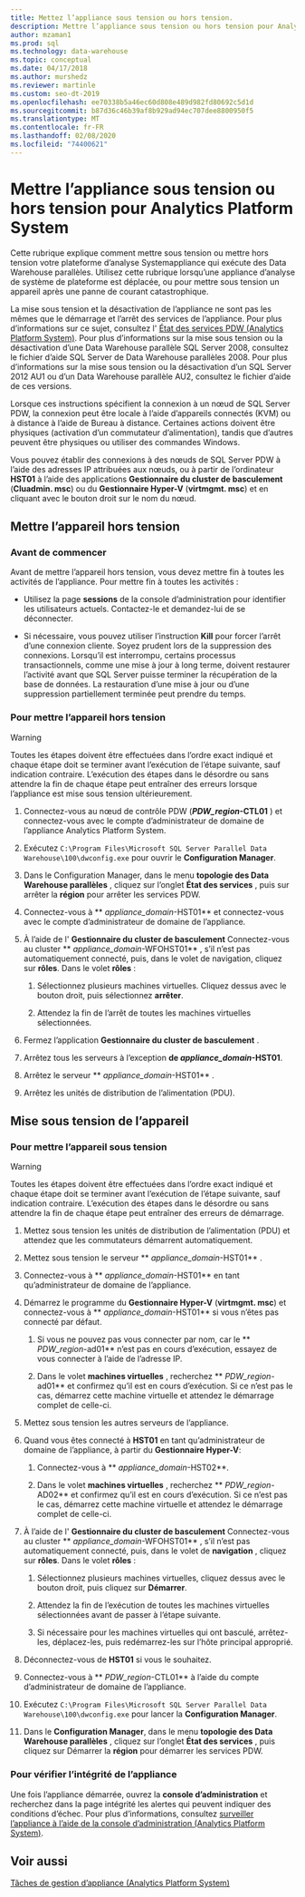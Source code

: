 ```yaml
---
title: Mettez l’appliance sous tension ou hors tension.
description: Mettre l’appliance sous tension ou hors tension pour Analytics Platform System
author: mzaman1
ms.prod: sql
ms.technology: data-warehouse
ms.topic: conceptual
ms.date: 04/17/2018
ms.author: murshedz
ms.reviewer: martinle
ms.custom: seo-dt-2019
ms.openlocfilehash: ee70338b5a46ec60d808e489d982fd80692c5d1d
ms.sourcegitcommit: b87d36c46b39af8b929ad94ec707dee8800950f5
ms.translationtype: MT
ms.contentlocale: fr-FR
ms.lasthandoff: 02/08/2020
ms.locfileid: "74400621"
---
```

# <a name="power-the-appliance-on-or-off-for-analytics-platform-system"></a>Mettre l’appliance sous tension ou hors tension pour Analytics Platform System
Cette rubrique explique comment mettre sous tension ou mettre hors tension votre plateforme d’analyse Systemappliance qui exécute des Data Warehouse parallèles. Utilisez cette rubrique lorsqu’une appliance d’analyse de système de plateforme est déplacée, ou pour mettre sous tension un appareil après une panne de courant catastrophique.  
  
La mise sous tension et la désactivation de l’appliance ne sont pas les mêmes que le démarrage et l’arrêt des services de l’appliance. Pour plus d’informations sur ce sujet, consultez l' [État des services PDW &#40;Analytics Platform System&#41;](pdw-services-status.md). Pour plus d’informations sur la mise sous tension ou la désactivation d’une Data Warehouse parallèle SQL Server 2008, consultez le fichier d’aide SQL Server de Data Warehouse parallèles 2008. Pour plus d’informations sur la mise sous tension ou la désactivation d’un SQL Server 2012 AU1 ou d’un Data Warehouse parallèle AU2, consultez le fichier d’aide de ces versions.  
  
Lorsque ces instructions spécifient la connexion à un nœud de SQL Server PDW, la connexion peut être locale à l’aide d’appareils connectés (KVM) ou à distance à l’aide de Bureau à distance. Certaines actions doivent être physiques (activation d’un commutateur d’alimentation), tandis que d’autres peuvent être physiques ou utiliser des commandes Windows.  
  
Vous pouvez établir des connexions à des nœuds de SQL Server PDW à l’aide des adresses IP attribuées aux nœuds, ou à partir de l’ordinateur **HST01** à l’aide des applications **Gestionnaire du cluster de basculement** (**Cluadmin. msc**) ou du **Gestionnaire Hyper-V** (**virtmgmt. msc**) et en cliquant avec le bouton droit sur le nom du nœud.  
  
## <a name="PowerOff"></a>Mettre l’appareil hors tension  
  
### <a name="before-you-begin"></a>Avant de commencer  
Avant de mettre l’appareil hors tension, vous devez mettre fin à toutes les activités de l’appliance. Pour mettre fin à toutes les activités :  
  
-   Utilisez la page **sessions** de la console d’administration pour identifier les utilisateurs actuels. Contactez-le et demandez-lui de se déconnecter.  
  
-   Si nécessaire, vous pouvez utiliser l’instruction **Kill** pour forcer l’arrêt d’une connexion cliente. Soyez prudent lors de la suppression des connexions. Lorsqu’il est interrompu, certains processus transactionnels, comme une mise à jour à long terme, doivent restaurer l’activité avant que SQL Server puisse terminer la récupération de la base de données. La restauration d’une mise à jour ou d’une suppression partiellement terminée peut prendre du temps.  
  
### <a name="to-power-off-the-appliance"></a>Pour mettre l’appareil hors tension  
  
> [!WARNING]  
> Toutes les étapes doivent être effectuées dans l’ordre exact indiqué et chaque étape doit se terminer avant l’exécution de l’étape suivante, sauf indication contraire. L’exécution des étapes dans le désordre ou sans attendre la fin de chaque étape peut entraîner des erreurs lorsque l’appliance est mise sous tension ultérieurement.  
  
1.  Connectez-vous au nœud de contrôle PDW (**_PDW_region_-CTL01** ) et connectez-vous avec le compte d’administrateur de domaine de l’appliance Analytics Platform System.  
  
2.  Exécutez `C:\Program Files\Microsoft SQL Server Parallel Data Warehouse\100\dwconfig.exe` pour ouvrir le **Configuration Manager**.  
  
3.  Dans le Configuration Manager, dans le menu **topologie des Data Warehouse parallèles** , cliquez sur l’onglet **État des services** , puis sur arrêter la **région** pour arrêter les services PDW.   
  
4.  Connectez-vous à ** _appliance_domain_-HST01** et connectez-vous avec le compte d’administrateur de domaine de l’appliance.  
  
5.  À l’aide de l' **Gestionnaire du cluster de basculement** Connectez-vous au cluster ** _appliance_domain_-WFOHST01** , s’il n’est pas automatiquement connecté, puis, dans le volet de navigation, cliquez sur **rôles**. Dans le volet **rôles** :  
  
    1.  Sélectionnez plusieurs machines virtuelles. Cliquez dessus avec le bouton droit, puis sélectionnez **arrêter**.  
  
    2.  Attendez la fin de l’arrêt de toutes les machines virtuelles sélectionnées.  
  
6.  Fermez l’application **Gestionnaire du cluster de basculement** .  
  
7. Arrêtez tous les serveurs à l’exception **de _appliance_domain_-HST01**.  
  
8. Arrêtez le serveur ** _appliance_domain_-HST01** .  
  
9. Arrêtez les unités de distribution de l’alimentation (PDU).  
  
## <a name="PowerOn"></a>Mise sous tension de l’appareil  
  
### <a name="to-power-on-the-appliance"></a>Pour mettre l’appareil sous tension  
  
> [!WARNING]  
> Toutes les étapes doivent être effectuées dans l’ordre exact indiqué et chaque étape doit se terminer avant l’exécution de l’étape suivante, sauf indication contraire. L’exécution des étapes dans le désordre ou sans attendre la fin de chaque étape peut entraîner des erreurs de démarrage.  
  
1.  Mettez sous tension les unités de distribution de l’alimentation (PDU) et attendez que les commutateurs démarrent automatiquement.  
  
2.  Mettez sous tension le serveur ** _appliance_domain_-HST01** .  
  
3.  Connectez-vous à ** _appliance_domain_-HST01** en tant qu’administrateur de domaine de l’appliance.  
  
4.  Démarrez le programme du **Gestionnaire Hyper-V** (**virtmgmt. msc**) et connectez-vous à ** _appliance_domain_-HST01** si vous n’êtes pas connecté par défaut.  
  
    1.  Si vous ne pouvez pas vous connecter par nom, car le ** _PDW_region_-ad01** n’est pas en cours d’exécution, essayez de vous connecter à l’aide de l’adresse IP.  
  
    2.  Dans le volet **machines virtuelles** , recherchez ** _PDW_region_-ad01** et confirmez qu’il est en cours d’exécution. Si ce n’est pas le cas, démarrez cette machine virtuelle et attendez le démarrage complet de celle-ci.  
  
5.  Mettez sous tension les autres serveurs de l’appliance.  
  
6.  Quand vous êtes connecté à **HST01** en tant qu’administrateur de domaine de l’appliance, à partir du **Gestionnaire Hyper-V**:  
  
    1.  Connectez-vous à ** _appliance_domain_-HST02**.  
  
    2.  Dans le volet **machines virtuelles** , recherchez ** _PDW_region_-AD02** et confirmez qu’il est en cours d’exécution.  Si ce n’est pas le cas, démarrez cette machine virtuelle et attendez le démarrage complet de celle-ci.  
  
7.  À l’aide de l' **Gestionnaire du cluster de basculement** Connectez-vous au cluster ** _appliance_domain_-WFOHST01** , s’il n’est pas automatiquement connecté, puis, dans le volet de **navigation** , cliquez sur **rôles**. Dans le volet **rôles** :  
  
    1.  Sélectionnez plusieurs machines virtuelles, cliquez dessus avec le bouton droit, puis cliquez sur **Démarrer**.  
  
    2.  Attendez la fin de l’exécution de toutes les machines virtuelles sélectionnées avant de passer à l’étape suivante.  
  
    3.  Si nécessaire pour les machines virtuelles qui ont basculé, arrêtez-les, déplacez-les, puis redémarrez-les sur l’hôte principal approprié.  
  
8. Déconnectez-vous de **HST01** si vous le souhaitez.  
  
9. Connectez-vous à ** _PDW_region_-CTL01** à l’aide du compte d’administrateur de domaine de l’appliance.  
  
10. Exécutez `C:\Program Files\Microsoft SQL Server Parallel Data Warehouse\100\dwconfig.exe` pour lancer la **Configuration Manager**.  
  
11. Dans le **Configuration Manager**, dans le menu **topologie des Data Warehouse parallèles** , cliquez sur l’onglet **État des services** , puis cliquez sur Démarrer la **région** pour démarrer les services PDW.  
  
### <a name="to-verify-the-appliance-health"></a>Pour vérifier l’intégrité de l’appliance  
Une fois l’appliance démarrée, ouvrez la **console d’administration** et recherchez dans la page intégrité les alertes qui peuvent indiquer des conditions d’échec. Pour plus d’informations, consultez [surveiller l’appliance à l’aide de la console d’administration &#40;Analytics Platform System&#41;](monitor-the-appliance-by-using-the-admin-console.md).  
  
## <a name="see-also"></a>Voir aussi  
[Tâches de gestion d’appliance &#40;Analytics Platform System&#41;](appliance-management-tasks.md)  
  
